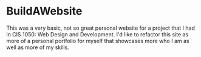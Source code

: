 # BuildAWebsite

This was a very basic, not so great personal website for a project that I had in CIS 1050: Web Design and Development.
I'd like to refactor this site as more of a personal portfolio for myself that showcases more who I am as well as more of my skills.
